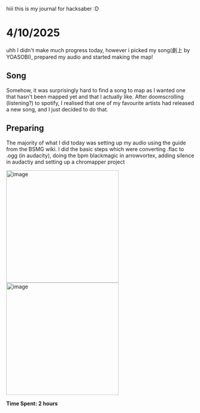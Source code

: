 hiii this is my journal for hacksaber :D

# 4/10/2025
uhh I didn't make much progress today, however i picked my song(劇上 by YOASOBI), prepared my audio and started making the map!
## Song
Somehow, it was surprisingly hard to find a song to map as I wanted one that hasn't been mapped yet and that I actually like. After doomscrolling (listening?) to spotify, I realised that one of my favourite artists had released a new song, and I just decided to do that.

## Preparing
The majority of what I did today was setting up my audio using the guide from the BSMG wiki. I did the basic steps which were converting .flac to .ogg (in audacity), doing the bpm blackmagic in arrowvortex, adding silence in audactiy and setting up a chromapper project

<img width="300" height="auto" alt="image" src="https://github.com/user-attachments/assets/2de5b4eb-8cbe-465c-bd84-ac07f84b2cff" />

<img width="300" height="auto" alt="image" src="https://github.com/user-attachments/assets/49464475-5f66-434b-888c-98039deca17a" />

**Time Spent: 2 hours**
